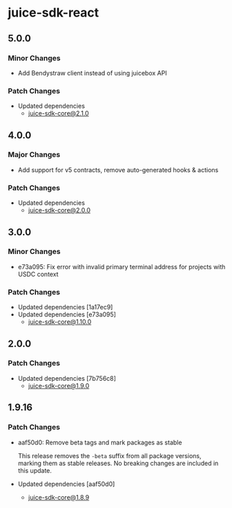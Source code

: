 # juice-sdk-react

## 5.0.0

### Minor Changes

- Add Bendystraw client instead of using juicebox API

### Patch Changes

- Updated dependencies
  - juice-sdk-core@2.1.0

## 4.0.0

### Major Changes

- Add support for v5 contracts, remove auto-generated hooks & actions

### Patch Changes

- Updated dependencies
  - juice-sdk-core@2.0.0

## 3.0.0

### Minor Changes

- e73a095: Fix error with invalid primary terminal address for projects with USDC context

### Patch Changes

- Updated dependencies [1a17ec9]
- Updated dependencies [e73a095]
  - juice-sdk-core@1.10.0

## 2.0.0

### Patch Changes

- Updated dependencies [7b756c8]
  - juice-sdk-core@1.9.0

## 1.9.16

### Patch Changes

- aaf50d0: Remove beta tags and mark packages as stable

  This release removes the `-beta` suffix from all package versions, marking them as stable releases. No breaking changes are included in this update.

- Updated dependencies [aaf50d0]
  - juice-sdk-core@1.8.9
